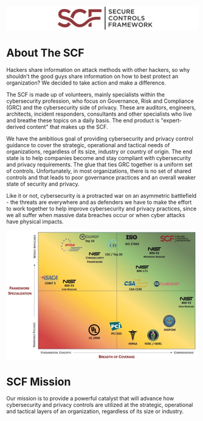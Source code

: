 ![SCF Logo](https://github.com/SCF-Download/.github/blob/main/profile/scf-email-banner.jpg)

# About The SCF

Hackers share information on attack methods with other hackers, so why shouldn’t the good guys share information on how to best protect an organization? We decided to take action and make a difference.


The SCF is made up of volunteers, mainly specialists within the cybersecurity profession, who focus on Governance, Risk and Compliance (GRC) and the cybersecurity side of privacy. These are auditors, engineers, architects, incident responders, consultants and other specialists who live and breathe these topics on a daily basis. The end product is "expert-derived content" that makes up the SCF.



We have the ambitious goal of providing cybersecurity and privacy control guidance to cover the strategic, operational and tactical needs of organizations, regardless of its size, industry or country of origin. The end state is to help companies become and stay compliant with cybersecurity and privacy requirements. The glue that ties GRC together is a uniform set of controls. Unfortunately, in most organizations, there is no set of shared controls and that leads to poor governance practices and an overall weaker state of security and privacy.


Like it or not, cybersecurity is a protracted war on an asymmetric battlefield - the threats are everywhere and as defenders we have to make the effort to work together to help improve cybersecurity and privacy practices, since we all suffer when massive data breaches occur or when cyber attacks have physical impacts.

![SCF Heatmap](https://github.com/SCF-Download/.github/blob/main/profile/2018.1-secure-controls-framework-coverage-heat-map.jpg)

# SCF Mission

Our mission is to provide a powerful catalyst that will advance how cybersecurity and privacy controls are utilized at the strategic, operational and tactical layers of an organization, regardless of its size or industry.
